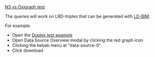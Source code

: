 [N3 vs Oxigraph test](https://madsholten.github.io/oxigraph-test/tests/n3_vs_oxigraph)

The queries will work on LBD-triples that can be generated with [LD-BIM](https://ld-bim.web.app/).

For example:
* Open the [Duplex test example](https://ld-bim.web.app/?duplex=true) 
* Open Data Source Overview modal by clicking the red graph icon 
* Clicking the kebab menu at "data-source-0"
* Click download
